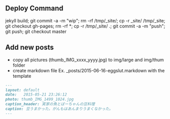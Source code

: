 ## Deploy Command
jekyll build; git commit -a -m "wip"; rm -rf /tmp/_site/; cp -r _site/ /tmp/_site; git checkout gh-pages; rm -rf *; cp -r /tmp/_site/ .;
 git commit -a -m "push"; git push; git checkout master

## Add new posts

- copy all pictures (thumb_IMG_xxxx_yyyy.jpg) to img/large and img/thum folder
- create markdown file Ex. _posts/2015-06-16-eggslut.markdown with the template

```md
---
layout: default
date:   2015-05-21 23:26:12
photo: thumb_IMG_1499_1024.jpg
caption_header: 実家の魚とばーちゃんの豆料理
caption: 豆うまかった。がんもはあんまりうまくなかった。
---
```

